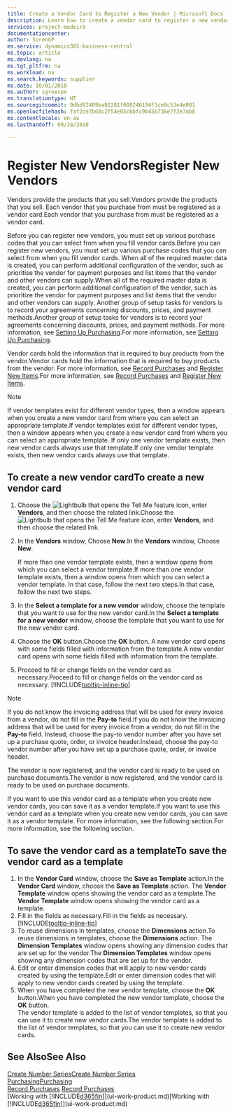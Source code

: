 ```yaml
---
title: Create a Vendor Card to Register a New Vendor | Microsoft Docs
description: Learn how to create a vendor card to register a new vendor or supplier.
services: project-madeira
documentationcenter: 
author: SorenGP
ms.service: dynamics365-business-central
ms.topic: article
ms.devlang: na
ms.tgt_pltfrm: na
ms.workload: na
ms.search.keywords: supplier
ms.date: 10/01/2018
ms.author: sgroespe
ms.translationtype: HT
ms.sourcegitcommit: 9dbd92409ba02281f008246194f3ce0c53e4e001
ms.openlocfilehash: faf2ce7b68c2f54e05c6bfc9b45b736e7f3e7ab8
ms.contentlocale: en-au
ms.lasthandoff: 09/28/2018

---
```

# <a name="register-new-vendors"></a><span data-ttu-id="cdb6f-103">Register New Vendors</span><span class="sxs-lookup"><span data-stu-id="cdb6f-103">Register New Vendors</span></span>
<span data-ttu-id="cdb6f-104">Vendors provide the products that you sell.</span><span class="sxs-lookup"><span data-stu-id="cdb6f-104">Vendors provide the products that you sell.</span></span> <span data-ttu-id="cdb6f-105">Each vendor that you purchase from must be registered as a vendor card.</span><span class="sxs-lookup"><span data-stu-id="cdb6f-105">Each vendor that you purchase from must be registered as a vendor card.</span></span>

<span data-ttu-id="cdb6f-106">Before you can register new vendors, you must set up various purchase codes that you can select from when you fill vendor cards.</span><span class="sxs-lookup"><span data-stu-id="cdb6f-106">Before you can register new vendors, you must set up various purchase codes that you can select from when you fill vendor cards.</span></span> <span data-ttu-id="cdb6f-107">When all of the required master data is created, you can perform additional configuration of the vendor, such as prioritise the vendor for payment purposes and list items that the vendor and other vendors can supply.</span><span class="sxs-lookup"><span data-stu-id="cdb6f-107">When all of the required master data is created, you can perform additional configuration of the vendor, such as prioritize the vendor for payment purposes and list items that the vendor and other vendors can supply.</span></span> <span data-ttu-id="cdb6f-108">Another group of setup tasks for vendors is to record your agreements concerning discounts, prices, and payment methods.</span><span class="sxs-lookup"><span data-stu-id="cdb6f-108">Another group of setup tasks for vendors is to record your agreements concerning discounts, prices, and payment methods.</span></span> <span data-ttu-id="cdb6f-109">For more information, see [Setting Up Purchasing](purchasing-setup-purchasing.md).</span><span class="sxs-lookup"><span data-stu-id="cdb6f-109">For more information, see [Setting Up Purchasing](purchasing-setup-purchasing.md).</span></span>

<span data-ttu-id="cdb6f-110">Vendor cards hold the information that is required to buy products from the vendor.</span><span class="sxs-lookup"><span data-stu-id="cdb6f-110">Vendor cards hold the information that is required to buy products from the vendor.</span></span> <span data-ttu-id="cdb6f-111">For more information, see [Record Purchases](purchasing-how-record-purchases.md) and [Register New Items](inventory-how-register-new-items.md).</span><span class="sxs-lookup"><span data-stu-id="cdb6f-111">For more information, see [Record Purchases](purchasing-how-record-purchases.md) and [Register New Items](inventory-how-register-new-items.md).</span></span>

> [!NOTE]  
>   <span data-ttu-id="cdb6f-112">If vendor templates exist for different vendor types, then a window appears when you create a new vendor card from where you can select an appropriate template.</span><span class="sxs-lookup"><span data-stu-id="cdb6f-112">If vendor templates exist for different vendor types, then a window appears when you create a new vendor card from where you can select an appropriate template.</span></span> <span data-ttu-id="cdb6f-113">If only one vendor template exists, then new vendor cards always use that template.</span><span class="sxs-lookup"><span data-stu-id="cdb6f-113">If only one vendor template exists, then new vendor cards always use that template.</span></span>

## <a name="to-create-a-new-vendor-card"></a><span data-ttu-id="cdb6f-114">To create a new vendor card</span><span class="sxs-lookup"><span data-stu-id="cdb6f-114">To create a new vendor card</span></span>
1. <span data-ttu-id="cdb6f-115">Choose the ![Lightbulb that opens the Tell Me feature](media/ui-search/search_small.png "Tell me what you want to do") icon, enter **Vendors**, and then choose the related link.</span><span class="sxs-lookup"><span data-stu-id="cdb6f-115">Choose the ![Lightbulb that opens the Tell Me feature](media/ui-search/search_small.png "Tell me what you want to do") icon, enter **Vendors**, and then choose the related link.</span></span>  
2. <span data-ttu-id="cdb6f-116">In the **Vendors** window, Choose **New**.</span><span class="sxs-lookup"><span data-stu-id="cdb6f-116">In the **Vendors** window, Choose **New**.</span></span>

    <span data-ttu-id="cdb6f-117">If more than one vendor template exists, then a window opens from which you can select a vendor template.</span><span class="sxs-lookup"><span data-stu-id="cdb6f-117">If more than one vendor template exists, then a window opens from which you can select a vendor template.</span></span> <span data-ttu-id="cdb6f-118">In that case, follow the next two steps.</span><span class="sxs-lookup"><span data-stu-id="cdb6f-118">In that case, follow the next two steps.</span></span>
3. <span data-ttu-id="cdb6f-119">In the **Select a template for a new vendor** window, choose the template that you want to use for the new vendor card.</span><span class="sxs-lookup"><span data-stu-id="cdb6f-119">In the **Select a template for a new vendor** window, choose the template that you want to use for the new vendor card.</span></span>
4. <span data-ttu-id="cdb6f-120">Choose the **OK** button.</span><span class="sxs-lookup"><span data-stu-id="cdb6f-120">Choose the **OK** button.</span></span> <span data-ttu-id="cdb6f-121">A new vendor card opens with some fields filled with information from the template.</span><span class="sxs-lookup"><span data-stu-id="cdb6f-121">A new vendor card opens with some fields filled with information from the template.</span></span>
5. <span data-ttu-id="cdb6f-122">Proceed to fill or change fields on the vendor card as necessary.</span><span class="sxs-lookup"><span data-stu-id="cdb6f-122">Proceed to fill or change fields on the vendor card as necessary.</span></span> [!INCLUDE[tooltip-inline-tip](includes/tooltip-inline-tip_md.md)]

> [!NOTE]  
>   <span data-ttu-id="cdb6f-123">If you do not know the invoicing address that will be used for every invoice from a vendor, do not fill in the **Pay-to** field.</span><span class="sxs-lookup"><span data-stu-id="cdb6f-123">If you do not know the invoicing address that will be used for every invoice from a vendor, do not fill in the **Pay-to** field.</span></span> <span data-ttu-id="cdb6f-124">Instead, choose the pay-to vendor number after you have set up a purchase quote, order, or invoice header.</span><span class="sxs-lookup"><span data-stu-id="cdb6f-124">Instead, choose the pay-to vendor number after you have set up a purchase quote, order, or invoice header.</span></span>

<span data-ttu-id="cdb6f-125">The vendor is now registered, and the vendor card is ready to be used on purchase documents.</span><span class="sxs-lookup"><span data-stu-id="cdb6f-125">The vendor is now registered, and the vendor card is ready to be used on purchase documents.</span></span>

<span data-ttu-id="cdb6f-126">If you want to use this vendor card as a template when you create new vendor cards, you can save it as a vendor template.</span><span class="sxs-lookup"><span data-stu-id="cdb6f-126">If you want to use this vendor card as a template when you create new vendor cards, you can save it as a vendor template.</span></span> <span data-ttu-id="cdb6f-127">For more information, see the following section.</span><span class="sxs-lookup"><span data-stu-id="cdb6f-127">For more information, see the following section.</span></span>

## <a name="to-save-the-vendor-card-as-a-template"></a><span data-ttu-id="cdb6f-128">To save the vendor card as a template</span><span class="sxs-lookup"><span data-stu-id="cdb6f-128">To save the vendor card as a template</span></span>
1. <span data-ttu-id="cdb6f-129">In the **Vendor Card** window, choose the **Save as Template** action.</span><span class="sxs-lookup"><span data-stu-id="cdb6f-129">In the **Vendor Card** window, choose the **Save as Template** action.</span></span> <span data-ttu-id="cdb6f-130">The **Vendor Template** window opens showing the vendor card as a template.</span><span class="sxs-lookup"><span data-stu-id="cdb6f-130">The **Vendor Template** window opens showing the vendor card as a template.</span></span>
2. <span data-ttu-id="cdb6f-131">Fill in the fields as necessary.</span><span class="sxs-lookup"><span data-stu-id="cdb6f-131">Fill in the fields as necessary.</span></span> [!INCLUDE[tooltip-inline-tip](includes/tooltip-inline-tip_md.md)]
3. <span data-ttu-id="cdb6f-132">To reuse dimensions in templates, choose the **Dimensions** action.</span><span class="sxs-lookup"><span data-stu-id="cdb6f-132">To reuse dimensions in templates, choose the **Dimensions** action.</span></span> <span data-ttu-id="cdb6f-133">The **Dimension Templates** window opens showing any dimension codes that are set up for the vendor.</span><span class="sxs-lookup"><span data-stu-id="cdb6f-133">The **Dimension Templates** window opens showing any dimension codes that are set up for the vendor.</span></span>
4. <span data-ttu-id="cdb6f-134">Edit or enter dimension codes that will apply to new vendor cards created by using the template.</span><span class="sxs-lookup"><span data-stu-id="cdb6f-134">Edit or enter dimension codes that will apply to new vendor cards created by using the template.</span></span>
5. <span data-ttu-id="cdb6f-135">When you have completed the new vendor template, choose the **OK** button.</span><span class="sxs-lookup"><span data-stu-id="cdb6f-135">When you have completed the new vendor template, choose the **OK** button.</span></span>  
   <span data-ttu-id="cdb6f-136">The vendor template is added to the list of vendor templates, so that you can use it to create new vendor cards.</span><span class="sxs-lookup"><span data-stu-id="cdb6f-136">The vendor template is added to the list of vendor templates, so that you can use it to create new vendor cards.</span></span>

## <a name="see-also"></a><span data-ttu-id="cdb6f-137">See Also</span><span class="sxs-lookup"><span data-stu-id="cdb6f-137">See Also</span></span>
[<span data-ttu-id="cdb6f-138">Create Number Series</span><span class="sxs-lookup"><span data-stu-id="cdb6f-138">Create Number Series</span></span>](ui-create-number-series.md)  
[<span data-ttu-id="cdb6f-139">Purchasing</span><span class="sxs-lookup"><span data-stu-id="cdb6f-139">Purchasing</span></span>](purchasing-manage-purchasing.md)  
<span data-ttu-id="cdb6f-140">[Record Purchases](purchasing-how-record-purchases.md) </span><span class="sxs-lookup"><span data-stu-id="cdb6f-140">[Record Purchases](purchasing-how-record-purchases.md) </span></span>  
<span data-ttu-id="cdb6f-141">[Working with [!INCLUDE[d365fin](includes/d365fin_md.md)]](ui-work-product.md)</span><span class="sxs-lookup"><span data-stu-id="cdb6f-141">[Working with [!INCLUDE[d365fin](includes/d365fin_md.md)]](ui-work-product.md)</span></span>  

